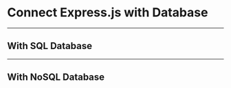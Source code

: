 # Connect Express.js with Database

--------------------------------------------------------------------------------

## With SQL Database

--------------------------------------------------------------------------------

## With NoSQL Database
